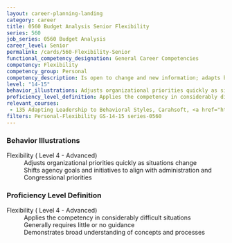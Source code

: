 ```yaml
---
layout: career-planning-landing
category: career
title: 0560 Budget Analysis Senior Flexibility
series: 560
job_series: 0560 Budget Analysis
career_level: Senior
permalink: /cards/560-Flexibility-Senior
functional_competency_designation: General Career Competencies
competency: Flexibility
competency_group: Personal
competency_description: Is open to change and new information; adapts behavior or work methods in response to new information, changing conditions, or unexpected obstacles; effectively deals with ambiguity
level: "14-15"
behavior_illustrations: Adjusts organizational priorities quickly as situations change ? Shifts agency goals and initiatives to align with administration and Congressional priorities
proficiency_level_definition: Applies the competency in considerably difficult situations ? Generally requires little or no guidance ? Demonstrates broad understanding of concepts and processes
relevant_courses: 
 - 135 Adapting Leadership to Behavioral Styles, Carahsoft, <a href="https://www.linkedin.com/learning/adapting-leadership-to-behavioral-styles">https://www.linkedin.com/learning/adapting-leadership-to-behavioral-styles</a>
filters: Personal-Flexibility GS-14-15 series-0560
---
```


<div class="desktop:grid-col-6 margin-y-205">
  <div class="border-top-05 bg-white padding-2 shadow-5 height-full members-hover border-1px border-gray-30 border-top-orange radius-lg">
    <h3>Behavior Illustrations</h3>
    <dl class="text-base"><dt>Flexibility ( Level 4 - Advanced)</dt><dd>Adjusts organizational priorities quickly as situations change </dd><dd> Shifts agency goals and initiatives to align with administration and Congressional priorities</dd></dl>
  </div>
</div>
<div class="desktop:grid-col-6 margin-y-205">
  <div class="border-top-05 bg-white padding-2 shadow-5 height-full members-hover border-1px border-gray-30 border-top-orange radius-lg">
    <h3>Proficiency Level Definition</h3>
    <dl class="text-base"><dt>Flexibility ( Level 4 - Advanced)</dt><dd>Applies the competency in considerably difficult situations </dd><dd> Generally requires little or no guidance </dd><dd> Demonstrates broad understanding of concepts and processes</dd></dl>
  </div>
</div>